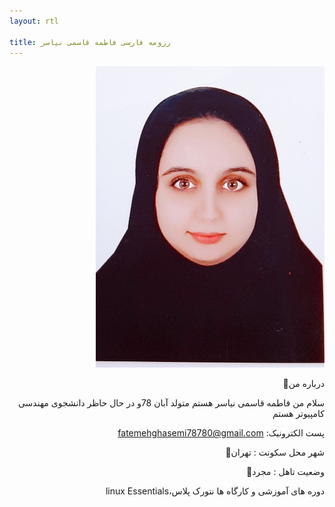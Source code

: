 ```yaml
---
layout: rtl

title: رزومه فارسی فاطمه قاسمی نیاسر 
---
```



<div dir="rtl">
<img src="pic.jpeg">

 درباره من🔹️

 سلام من فاطمه قاسمی نیاسر هستم متولد آبان 78و در حال حاظر دانشجوی مهندسی کامپیوتر هستم

پست الکترونیک: fatemehghasemi78780@gmail.com

شهر محل سکونت : تهران🔹️

 وضعیت تاهل : مجرد🔹️

 دوره های آموزشی و کارگاه ها
 نتورک پلاس،linux Essentials 
</div>

